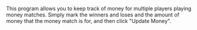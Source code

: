 This program allows you to keep track of money for multiple players playing money matches. Simply mark the winners and loses and the amount of money that the money match is for, and then click "Update Money". 
